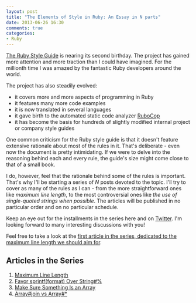 ```yaml
---
layout: post
title: "The Elements of Style in Ruby: An Essay in N parts"
date: 2013-06-26 16:30
comments: true
categories:
- Ruby
---
```


[The Ruby Style Guide](https://github.com/bbatsov/ruby-style-guide) is
nearing its second birthday. The project has gained more attention and
more traction than I could have imagined. For the millionth time I was
amazed by the fantastic Ruby developers around the world.

The project has also steadily evolved:

- it covers more and more aspects of programming in Ruby
- it features many more code examples
- it is now translated in several languages
- it gave birth to the automated static code analyzer [RuboCop](https://github.com/bbatsov/rubocop)
- it has become the basis for hundreds of slightly modified internal project or company style guides

One common criticism for the Ruby style guide is that it doesn't
feature extensive rationale about most of the rules in it. That's
deliberate - even now the document is pretty intimidating. If we were
to delve into the reasoning behind each and every rule, the guide's
size might come close to that of a small book.

I do, however, feel that the rationale behind some of the rules is
important. That's why I'll be starting a series of *N* posts devoted
to the topic. I'll try to cover as many of the rules as I can - from
the more straightforward ones like _maximum line length_, to the most
controversial ones like _the use of single-quoted strings when
possible_. The articles will be published in no particular order and
on no particular schedule.

Keep an eye out for the installments in the series here and on
[Twitter](http://twitter.com/bbatsov). I'm looking forward to many
interesting discussions with you!

Feel free to take a look at the
[first article in the series, dedicated to the maximum line length we should aim for](/articles/2013/06/26/the-elements-of-style-in-ruby-number-1-maximum-line-length/).

## Articles in the Series

1. [Maximum Line Length](/articles/2013/06/26/the-elements-of-style-in-ruby-number-1-maximum-line-length/)
2. [Favor sprintf(format) Over String#%](/articles/2013/06/27/the-elements-of-style-in-ruby-number-2-favor-sprintf-format-over-string-number-percent/)
3. [Make Sure Something Is an Array](/articles/2013/06/28/the-elements-of-style-in-ruby-number-3-make-sure-something-is-an-array/)
4. [Array#join vs Array#*](/articles/2013/07/01/the-elements-of-style-in-ruby-number-4-array-number-join-vs-array-number-star/)
